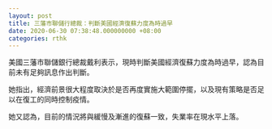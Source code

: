 ```yaml
---
layout: post
title: 三藩市聯儲行總裁：判斷美國經濟復蘇力度為時過早
date: 2020-06-30 07:38:48.000000000 +08:00
categories: rthk
---
```


美國三藩市聯儲銀行總裁戴利表示，現時判斷美國經濟復蘇力度為時過早，認為目前未有足夠訊息作出判斷。

她指出，經濟前景很大程度取決於是否再度實施大範圍停擺，以及現有策略是否足以在復工的同時控制疫情。

她又認為，目前的情況將與緩慢及漸進的復蘇一致，失業率在現水平上落。
